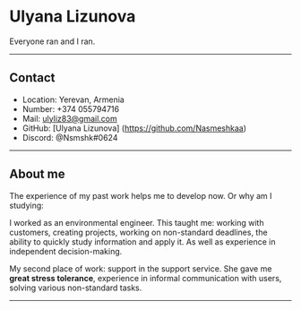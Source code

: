 # Ulyana Lizunova
Everyone ran and I ran. 
***
## Contact
* Location: Yerevan, Armenia
* Number: +374 055794716
* Mail: ulyliz83@gmail.com
* GitHub: [Ulyana Lizunova] (https://github.com/Nasmeshkaa)
* Discord: @Nsmshk#0624
***
## About me
The experience of my past work helps me to develop now. Or why am I studying: 

I worked as an environmental engineer. This taught me: working with customers, creating projects, working on non-standard deadlines, the ability to quickly study information and apply it. As well as experience in independent decision-making.

My second place of work: support in the support service. She gave me __great stress tolerance__, experience in informal communication with users, solving various non-standard tasks.
***